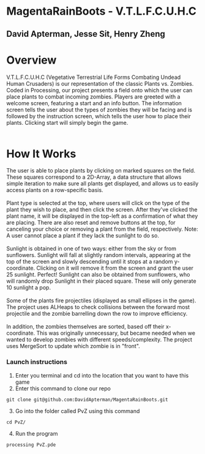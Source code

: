 # MagentaRainBoots - V.T.L.F.C.U.H.C
## David Apterman, Jesse Sit, Henry Zheng 

<h1> Overview </h1>
  V.T.L.F.C.U.H.C (Vegetative Terrestrial Life Forms Combating Undead Human Crusaders) is our representation of the classic Plants vs. Zombies. Coded in Processing, our project presents a field onto which the user can place plants to combat incoming zombies. Players are greeted with a welcome screen, featuring a start and an info button. The information screen tells the user about the types of zombies they will be facing and is followed by the instruction screen, which tells the user how to place their plants. Clicking start will simply begin the game.
  </br></br>
<h1> How It Works </h1>  
  The user is able to place plants by clicking on marked squares on the field. These squares correspond to a 2D-Array, a data structure that allows simple iteration to make sure all plants get displayed, and allows us to easily access plants on a row-specific basis.
  </br></br>
  Plant type is selected at the top, where users will click on the type of the plant they wish to place, and then click the screen. After they've clicked the plant name, it will be displayed in the top-left as a confirmation of what they are placing. There are also reset and remove buttons at the top, for canceling your choice or removing a plant from the field, respectively. Note: A user cannot place a plant if they lack the sunlight to do so. 
  </br></br>
  Sunlight is obtained in one of two ways: either from the sky or from sunflowers. Sunlight will fall at slightly random intervals, appearing at the top of the screen and slowly descending until it stops at a random y-coordinate. Clicking on it will remove it from the screen and grant the user 25 sunlight. Perfect! Sunlight can also be obtained from sunflowers, who will randomly drop Sunlight in their placed square. These will only generate 10 sunlight a pop.
  </br></br>
  Some of the plants fire projectiles (displayed as small ellipses in the game). The project uses ALHeaps to check collisions between the forward most projectile and the zombie barrelling down the row to improve efficiency. </br></br>
  In addition, the zombies themselves are sorted, based off their x-coordinate. This was originally unnecessary, but became needed when we wanted to develop zombies with different speeds/complexity. The project uses MergeSort to update which zombie is in "front".
  
### Launch instructions
    
1. Enter you terminal and cd into the location that you want to have this game
2. Enter this command to clone our repo
```
git clone git@github.com:DavidApterman/MagentaRainBoots.git
```
3. Go into the folder called PvZ using this command
```
cd PvZ/
```
4. Run the program
```
processing PvZ.pde
```

